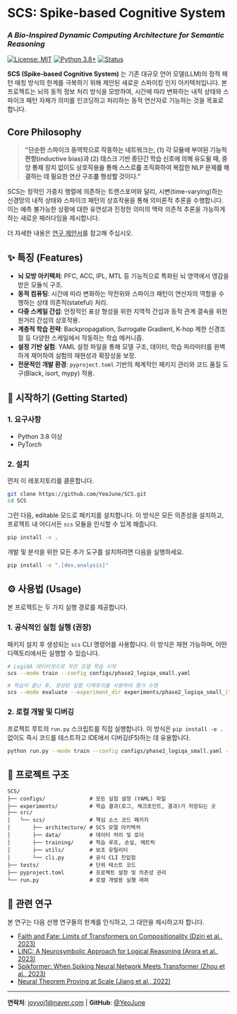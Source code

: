 # SCS: Spike-based Cognitive System

### _A Bio-Inspired Dynamic Computing Architecture for Semantic Reasoning_

[![License: MIT](https://img.shields.io/badge/License-MIT-yellow.svg)](https://opensource.org/licenses/MIT)
[![Python 3.8+](https://img.shields.io/badge/python-3.8+-blue.svg)](https://www.python.org/downloads/release/python-380/)
[![Status](https://img.shields.io/badge/status-alpha-orange.svg)](https://shields.io/)

**SCS (Spike-based Cognitive System)** 는 기존 대규모 언어 모델(LLM)의 정적 패턴 매칭 방식의 한계를 극복하기 위해 제안된 새로운 스파이킹 인지 아키텍처입니다. 본 프로젝트는 뇌의 동적 정보 처리 방식을 모방하여, 시간에 따라 변화하는 내적 상태와 스파이크 패턴 자체가 의미를 인코딩하고 처리하는 동적 연산자로 기능하는 것을 목표로 합니다.

## Core Philosophy

> **"단순한 스파이크 동역학으로 작동하는 네트워크는, (1) 각 모듈에 부여된 기능적 편향(inductive bias)과 (2) 태스크 기반 종단간 학습 신호에 의해 유도될 때, 중앙 통제 장치 없이도 상호작용을 통해 스스로를 조직화하여 복잡한 NLP 문제를 해결하는 데 필요한 연산 구조를 형성할 것이다."**

SCS는 정적인 가중치 행렬에 의존하는 트랜스포머와 달리, 시변(time-varying)하는 신경망의 내적 상태와 스파이크 패턴의 상호작용을 통해 의미론적 추론을 수행합니다. 이는 예측 불가능한 상황에 대한 유연성과 진정한 의미의 맥락 의존적 추론을 가능하게 하는 새로운 패러다임을 제시합니다.

더 자세한 내용은 [연구 제안서](docs/proposal.md)를 참고해 주십시오.

## ✨ 특징 (Features)

- **뇌 모방 아키텍처**: PFC, ACC, IPL, MTL 등 기능적으로 특화된 뇌 영역에서 영감을 받은 모듈식 구조.
- **동적 컴퓨팅**: 시간에 따라 변화하는 막전위와 스파이크 패턴이 연산자의 역할을 수행하는 상태 의존적(stateful) 처리.
- **다중 스케일 간섭**: 안정적인 표상 형성을 위한 지역적 간섭과 동적 관계 결속을 위한 원거리 간섭의 상호작용.
- **계층적 학습 전략**: Backpropagation, Surrogate Gradient, K-hop 제한 신경조절 등 다양한 스케일에서 작동하는 학습 메커니즘.
- **설정 기반 실험**: YAML 설정 파일을 통해 모델 구조, 데이터, 학습 파라미터를 완벽하게 제어하여 실험의 재현성과 확장성을 보장.
- **전문적인 개발 환경**: `pyproject.toml` 기반의 체계적인 패키지 관리와 코드 품질 도구(Black, isort, mypy) 적용.

## 🚀 시작하기 (Getting Started)

### 1. 요구사항

- Python 3.8 이상
- PyTorch

### 2. 설치

먼저 이 레포지토리를 클론합니다.

```bash
git clone https://github.com/YeoJune/SCS.git
cd SCS
```

그런 다음, editable 모드로 패키지를 설치합니다. 이 방식은 모든 의존성을 설치하고, 프로젝트 내 어디서든 `scs` 모듈을 인식할 수 있게 해줍니다.

```bash
pip install -e .
```

개발 및 분석을 위한 모든 추가 도구를 설치하려면 다음을 실행하세요.

```bash
pip install -e ".[dev,analysis]"
```

## ⚙️ 사용법 (Usage)

본 프로젝트는 두 가지 실행 경로를 제공합니다.

### 1. 공식적인 실험 실행 (권장)

패키지 설치 후 생성되는 `scs` CLI 명령어를 사용합니다. 이 방식은 재현 가능하며, 어떤 디렉토리에서든 실행할 수 있습니다.

```bash
# LogiQA 데이터셋으로 작은 모델 학습 시작
scs --mode train --config configs/phase2_logiqa_small.yaml

# 학습이 끝난 후, 생성된 실험 디렉토리를 사용하여 평가 수행
scs --mode evaluate --experiment_dir experiments/phase2_logiqa_small_[timestamp]
```

### 2. 로컬 개발 및 디버깅

프로젝트 루트의 `run.py` 스크립트를 직접 실행합니다. 이 방식은 `pip install -e .` 없이도 즉시 코드를 테스트하고 IDE에서 디버깅(F5)하는 데 유용합니다.

```bash
python run.py --mode train --config configs/phase2_logiqa_small.yaml --debug
```

## 📁 프로젝트 구조

```
SCS/
├── configs/              # 모든 실험 설정 (YAML) 파일
├── experiments/          # 학습 결과(로그, 체크포인트, 결과)가 저장되는 곳
├── src/
│   └── scs/              # 핵심 소스 코드 패키지
│       ├── architecture/ # SCS 모델 아키텍처
│       ├── data/         # 데이터 처리 및 로더
│       ├── training/     # 학습 루프, 손실, 메트릭
│       ├── utils/        # 보조 유틸리티
│       └── cli.py        # 공식 CLI 진입점
├── tests/                # 단위 테스트 코드
├── pyproject.toml        # 프로젝트 설정 및 의존성 관리
└── run.py                # 로컬 개발용 실행 래퍼
```

## 🔗 관련 연구

본 연구는 다음 선행 연구들의 한계를 인식하고, 그 대안을 제시하고자 합니다.

- [Faith and Fate: Limits of Transformers on Compositionality (Dziri et al., 2023)](https://arxiv.org/abs/2305.18654)
- [LINC: A Neurosymbolic Approach for Logical Reasoning (Arora et al., 2023)](https://arxiv.org/abs/2310.15164)
- [Spikformer: When Spiking Neural Network Meets Transformer (Zhou et al., 2023)](https://arxiv.org/abs/2209.15425)
- [Neural Theorem Proving at Scale (Jiang et al., 2022)](https://arxiv.org/abs/2205.11491)

---

**연락처**: joyyoj1@naver.com | **GitHub**: [@YeoJune](https://github.com/YeoJune)
